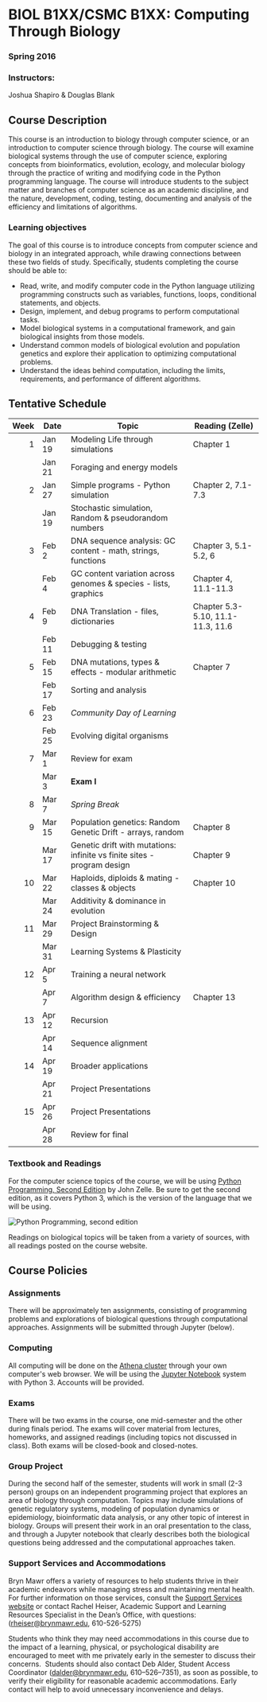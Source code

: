 # BIOL B1XX/CSMC B1XX: Computing Through Biology
### Spring 2016

### Instructors:
Joshua Shapiro & Douglas Blank

## Course Description

This course is an introduction to biology through computer science, or an introduction to computer science through biology. The course will examine biological systems through the use of computer science, exploring concepts from bioinformatics, evolution, ecology, and molecular biology through the practice of writing and modifying code in the Python programming language. The course will introduce students to the subject matter and branches of computer science as an academic discipline, and the nature, development, coding, testing, documenting and analysis of the efficiency and limitations of algorithms.

### Learning objectives
The goal of this course is to introduce concepts from computer science and biology in an integrated approach, while drawing connections between these two fields of study. Specifically, students completing the course should be able to:
 
* Read, write, and modify computer code in the Python language utilizing programming constructs such as variables, functions, loops, conditional statements, and objects. 
* Design, implement, and debug programs to perform computational tasks.
* Model biological systems in a computational framework, and gain biological insights from those models.
* Understand common models of biological evolution and population genetics and explore their application to optimizing computational problems.
* Understand the ideas behind computation, including the limits, requirements, and performance of different algorithms.


## Tentative Schedule

 Week | Date   | Topic                          | Reading (Zelle) |
-----:|--------|--------------------------------|------------- |
1     | Jan 19 | Modeling Life through simulations | Chapter 1 |
      | Jan 21 | Foraging and energy models        |  |
2     | Jan 27 | Simple programs - Python simulation  | Chapter 2, 7.1-7.3 |
      | Jan 19 | Stochastic simulation, Random & pseudorandom numbers |  |
3     | Feb 2  | DNA sequence analysis: GC content -  math, strings, functions | Chapter 3, 5.1-5.2, 6 |
      | Feb 4  | GC content variation across genomes & species - lists, graphics | Chapter 4, 11.1-11.3 |
4     | Feb 9  | DNA Translation - files, dictionaries | Chapter 5.3-5.10, 11.1-11.3, 11.6 |
      | Feb 11 | Debugging & testing            |  |
5     | Feb 15 | DNA mutations, types & effects - modular arithmetic | Chapter 7 |
      | Feb 17 | Sorting and analysis           |  |
6     | Feb 23 | *Community Day of Learning*    |  |
      | Feb 25 | Evolving digital organisms     |  |
7     | Mar 1  | Review for exam                |  |
      | Mar 3  | **Exam I**                     |  |
8     | Mar 7  | *Spring Break*                 |  |
9     | Mar 15 | Population genetics: Random Genetic Drift - arrays, random  | Chapter 8 |
      | Mar 17 | Genetic drift with mutations: infinite vs finite sites - program design | Chapter 9 |
10    | Mar 22 | Haploids, diploids & mating - classes & objects | Chapter 10 |
      | Mar 24 | Additivity & dominance in evolution | |
11    | Mar 29 | Project Brainstorming & Design      | |
      | Mar 31 | Learning Systems & Plasticity       | |
12    | Apr 5  | Training a neural network           | |
      | Apr 7  | Algorithm design & efficiency  | Chapter 13 |
13    | Apr 12 | Recursion                      |  |
      | Apr 14 | Sequence alignment             |  | 
14    | Apr 19 | Broader applications           |  |
      | Apr 21 | Project Presentations          |  |
15    | Apr 26 | Project Presentations          |  | 
      | Apr 28 | Review for final               |  |



### Textbook and Readings

For the computer science topics of the course, we will be using [Python Programming, Second Edition](http://mcsp.wartburg.edu/zelle/python/ppics2/index.html) by John Zelle. Be sure to get the second edition, as it covers Python 3, which is the version of the language that we will be using. 

![Python Programming, second edition](http://mcsp.wartburg.edu/zelle/python/ppics2/cover.png)

Readings on biological topics will be taken from a variety of sources, with all readings posted on the course website.

## Course Policies

###  Assignments

There will be approximately ten assignments, consisting of programming problems and explorations of biological questions through computational approaches. Assignments will be submitted through Jupyter (below).

### Computing

All computing will be done on the [Athena cluster](https://athena.brynmawr.edu/) through your own computer's web browser. We will be using the [Jupyter Notebook](https://jupyter.org) system with Python 3. Accounts will be provided.

### Exams

There will be two exams in the course, one mid-semester and the other during finals period. The exams will cover material from lectures, homeworks, and assigned readings (including topics not discussed in class). Both exams will be closed-book and closed-notes.

### Group Project

During the second half of the semester, students will work in small (2-3 person) groups on an independent programming project that explores an area of biology through computation. Topics may include  simulations of genetic regulatory systems, modeling of population dynamics or epidemiology, bioinformatic data analysis, or any other topic of interest in biology. Groups will present their work in an oral presentation to the class, and through a Jupyter notebook that clearly describes both the biological questions being addressed and the computational approaches taken.


### Support Services and Accommodations

Bryn Mawr offers a variety of resources to help students thrive in their academic endeavors while managing stress and maintaining mental health. For further information on those services, consult the [Support Services website](http://www.brynmawr.edu/academicsupport/StudentSupportServices.html) or contact Rachel Heiser, Academic Support and Learning Resources Specialist in the Dean’s Office, with questions: ([rheiser@brynmawr.edu](mailto:rheiser@brynmawr.edu), 610-526-5275) 

Students who think they may need accommodations in this course due to the impact of a learning, physical, or psychological disability are encouraged to meet with me privately early in the semester to discuss their concerns.  Students should also contact Deb Alder, Student Access Coordinator ([dalder@brynmawr.edu](mailto:rdalder@brynmawr.edu), 610–526–7351), as soon as possible, to verify their eligibility for reasonable academic accommodations.  Early contact will help to avoid unnecessary inconvenience and delays.
